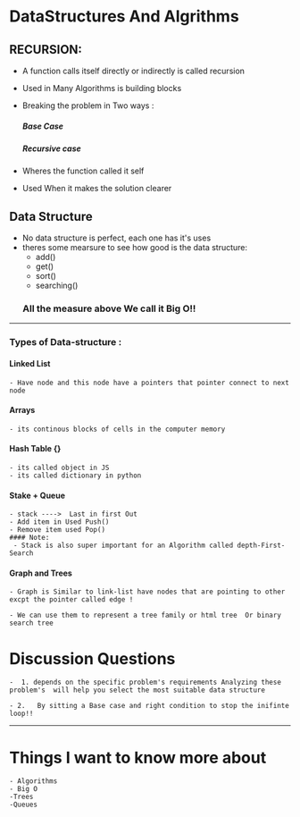 # DataStructures And Algrithms



## RECURSION:
 - A function calls itself directly or indirectly is called recursion 
 - Used in Many Algorithms is building blocks 
 - Breaking the problem in Two ways :   
    #####  Base Case
    #####  Recursive case

 - Wheres the function called it self 
 - Used When it makes the solution clearer 

## Data Structure 

 - No data structure is perfect, each one has it's uses
 - theres some mearsure to see how good is the data structure:
    - add()
    - get()
    - sort()
    - searching()
     ### All the measure above We call it Big O!!

------
### Types of Data-structure :

#### Linked List 
    - Have node and this node have a pointers that pointer connect to next node 

#### Arrays 
    - its continous blocks of cells in the computer memory 

#### Hash Table {}
    - its called object in JS 
    - its called dictionary in python 

#### Stake + Queue 
    - stack ---->  Last in first Out 
    - Add item in Used Push()
    - Remove item used Pop()
    #### Note:
     - Stack is also super important for an Algorithm called depth-First-Search


#### Graph and Trees 
    - Graph is Similar to link-list have nodes that are pointing to other excpt the pointer called edge !

    - We can use them to represent a tree family or html tree  Or binary search tree 

 
 # Discussion Questions
    -  1. depends on the specific problem's requirements Analyzing these problem's  will help you select the most suitable data structure

    - 2.   By sitting a Base case and right condition to stop the inifinte loop!! 

-----------------------------------

 # Things I want to know more about
    - Algorithms 
    - Big O 
    -Trees
    -Queues
    